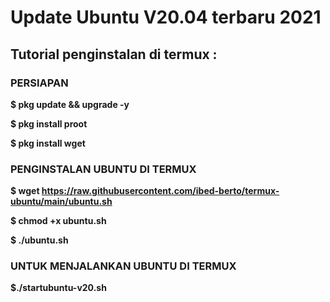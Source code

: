 # Update Ubuntu V20.04 terbaru 2021

## Tutorial penginstalan di termux :

### PERSIAPAN
**$ pkg update && upgrade -y**
 
**$ pkg install proot**
 
 **$ pkg install wget**
 
 ### PENGINSTALAN UBUNTU DI TERMUX

 **$ wget https://raw.githubusercontent.com/ibed-berto/termux-ubuntu/main/ubuntu.sh**
 
 **$ chmod +x ubuntu.sh**
 
 **$ ./ubuntu.sh**
 
 ### UNTUK MENJALANKAN UBUNTU DI TERMUX

 **$./startubuntu-v20.sh**
